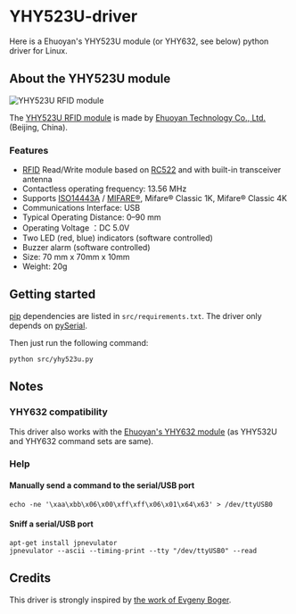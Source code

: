 # YHY523U-driver

Here is a Ehuoyan's YHY523U module (or YHY632, see below) python driver for Linux.

## About the YHY523U module

![YHY523U RFID module](https://raw.github.com/mdeverdelhan/YHY523U-driver/master/res/yhy523u_module.png)

The [YHY523U RFID module](http://ehuoyan.com/english/products_display.asp?pid=28&id=232&proid=153) is made by [Ehuoyan Technology Co., Ltd.](http://ehuoyan.com) (Beijing, China).

### Features
* [RFID](http://en.wikipedia.org/wiki/Radio-frequency_identification) Read/Write module based on [RC522](http://www.nxp.com/documents/data_sheet/MFRC522.pdf) and with built-in transceiver antenna
* Contactless operating frequency: 13.56 MHz
* Supports [ISO14443A](http://en.wikipedia.org/wiki/ISO/IEC_14443) / [MIFARE®](http://en.wikipedia.org/wiki/MIFARE), Mifare® Classic 1K, Mifare® Classic 4K
* Communications Interface: USB
* Typical Operating Distance: 0–90 mm
* Operating Voltage ：DC 5.0V
* Two LED (red, blue) indicators (software controlled)
* Buzzer alarm (software controlled)
* Size: 70 mm x 70mm x 10mm
* Weight: 20g

## Getting started

[pip](http://en.wikipedia.org/wiki/Pip_%28package_manager%29) dependencies are listed in `src/requirements.txt`. The driver only depends on [pySerial](http://pyserial.sourceforge.net/).

Then just run the following command:

    python src/yhy523u.py

## Notes

### YHY632 compatibility

This driver also works with the [Ehuoyan's YHY632 module](http://www.ehuoyan.com/english/products_display.asp?pid=19&id=161&proid=72) (as YHY532U and YHY632 command sets are same).

### Help

#### Manually send a command to the serial/USB port

    echo -ne '\xaa\xbb\x06\x00\xff\xff\x06\x01\x64\x63' > /dev/ttyUSB0

#### Sniff a serial/USB port

    apt-get install jpnevulator
    jpnevulator --ascii --timing-print --tty "/dev/ttyUSB0" --read

## Credits

This driver is strongly inspired by [the work of Evgeny Boger](http://code.google.com/p/yhy632/).

